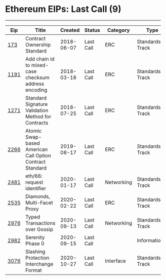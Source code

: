 
# Ethereum EIPs: Last Call (9)
---
| Eip                  | Title                                                    | Created    | Status    | Category   | Type            |
| -------------------- | -------------------------------------------------------- | ---------- | --------- | ---------- | --------------- |
| [173](/eip-173.md)   | Contract Ownership Standard                              | 2018-06-07 | Last Call | ERC        | Standards Track |
| [1191](/eip-1191.md) | Add chain id to mixed-case checksum address encoding     | 2018-03-18 | Last Call | ERC        | Standards Track |
| [1271](/eip-1271.md) | Standard Signature Validation Method for Contracts       | 2018-07-25 | Last Call | ERC        | Standards Track |
| [2266](/eip-2266.md) | Atomic Swap-based American Call Option Contract Standard | 2019-08-17 | Last Call | ERC        | Standards Track |
| [2481](/eip-2481.md) | eth/66: request identifier                               | 2020-01-17 | Last Call | Networking | Standards Track |
| [2535](/eip-2535.md) | Diamonds, Multi-Facet Proxy                              | 2020-02-22 | Last Call | ERC        | Standards Track |
| [2976](/eip-2976.md) | Typed Transactions over Gossip                           | 2020-09-13 | Last Call | Networking | Standards Track |
| [2982](/eip-2982.md) | Serenity Phase 0                                         | 2020-09-15 | Last Call |            | Informational   |
| [3076](/eip-3076.md) | Slashing Protection Interchange Format                   | 2020-10-27 | Last Call | Interface  | Standards Track |

    